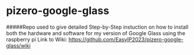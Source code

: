 # pizero-google-glass

#####Repo used to give detailed Step-by-Step instuction on how to install both the hardware and software for my version of Google Glass using the raspberry pi
Link to Wiki: https://github.com/EasyIP2023/pizero-google-glass/wiki

